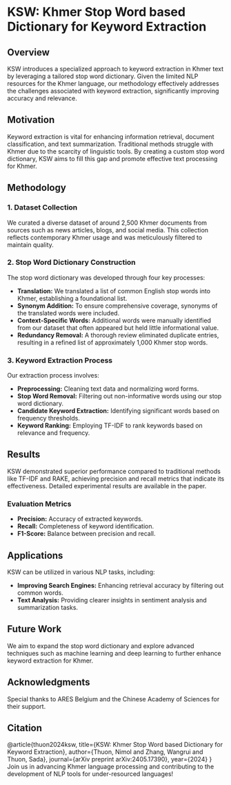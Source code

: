 # KSW: Khmer Stop Word based Dictionary for Keyword Extraction

## Overview

KSW introduces a specialized approach to keyword extraction in Khmer text by leveraging a tailored stop word dictionary. Given the limited NLP resources for the Khmer language, our methodology effectively addresses the challenges associated with keyword extraction, significantly improving accuracy and relevance. 

## Motivation

Keyword extraction is vital for enhancing information retrieval, document classification, and text summarization. Traditional methods struggle with Khmer due to the scarcity of linguistic tools. By creating a custom stop word dictionary, KSW aims to fill this gap and promote effective text processing for Khmer.

## Methodology

### 1. Dataset Collection

We curated a diverse dataset of around 2,500 Khmer documents from sources such as news articles, blogs, and social media. This collection reflects contemporary Khmer usage and was meticulously filtered to maintain quality.

### 2. Stop Word Dictionary Construction

The stop word dictionary was developed through four key processes:

- **Translation:** We translated a list of common English stop words into Khmer, establishing a foundational list.
- **Synonym Addition:** To ensure comprehensive coverage, synonyms of the translated words were included.
- **Context-Specific Words:** Additional words were manually identified from our dataset that often appeared but held little informational value.
- **Redundancy Removal:** A thorough review eliminated duplicate entries, resulting in a refined list of approximately 1,000 Khmer stop words.

### 3. Keyword Extraction Process

Our extraction process involves:

- **Preprocessing:** Cleaning text data and normalizing word forms.
- **Stop Word Removal:** Filtering out non-informative words using our stop word dictionary.
- **Candidate Keyword Extraction:** Identifying significant words based on frequency thresholds.
- **Keyword Ranking:** Employing TF-IDF to rank keywords based on relevance and frequency.

## Results

KSW demonstrated superior performance compared to traditional methods like TF-IDF and RAKE, achieving precision and recall metrics that indicate its effectiveness. Detailed experimental results are available in the paper.

### Evaluation Metrics

- **Precision:** Accuracy of extracted keywords.
- **Recall:** Completeness of keyword identification.
- **F1-Score:** Balance between precision and recall.

## Applications

KSW can be utilized in various NLP tasks, including:

- **Improving Search Engines:** Enhancing retrieval accuracy by filtering out common words.
- **Text Analysis:** Providing clearer insights in sentiment analysis and summarization tasks.

## Future Work

We aim to expand the stop word dictionary and explore advanced techniques such as machine learning and deep learning to further enhance keyword extraction for Khmer.

## Acknowledgments

Special thanks to ARES Belgium and the Chinese Academy of Sciences for their support.

## Citation
@article{thuon2024ksw,
  title={KSW: Khmer Stop Word based Dictionary for Keyword Extraction},
  author={Thuon, Nimol and Zhang, Wangrui and Thuon, Sada},
  journal={arXiv preprint arXiv:2405.17390},
  year={2024}
}
Join us in advancing Khmer language processing and contributing to the development of NLP tools for under-resourced languages!

